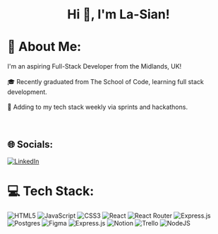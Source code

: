 <h1 align="center">Hi 👋, I'm La-Sian!</h1>

# 💫 About Me:
I'm an aspiring Full-Stack Developer from the Midlands, UK!<br><br>🎓 Recently graduated from The School of Code,  learning full stack development.<br><br>🚀 Adding to my tech stack weekly via sprints and hackathons.<br><br><br>


## 🌐 Socials:
[![LinkedIn](https://img.shields.io/badge/LinkedIn-%230077B5.svg?logo=linkedin&logoColor=white)](https://linkedin.com/in/la-sian-lloyd) 

# 💻 Tech Stack:
![HTML5](https://img.shields.io/badge/html5-%23E34F26.svg?style=for-the-badge&logo=html5&logoColor=white) ![JavaScript](https://img.shields.io/badge/javascript-%23323330.svg?style=for-the-badge&logo=javascript&logoColor=%23F7DF1E) ![CSS3](https://img.shields.io/badge/css3-%231572B6.svg?style=for-the-badge&logo=css3&logoColor=white) ![React](https://img.shields.io/badge/react-%2320232a.svg?style=for-the-badge&logo=react&logoColor=%2361DAFB) ![React Router](https://img.shields.io/badge/React_Router-CA4245?style=for-the-badge&logo=react-router&logoColor=white) ![Express.js](https://img.shields.io/badge/express.js-%23404d59.svg?style=for-the-badge&logo=express&logoColor=%2361DAFB) ![Postgres](https://img.shields.io/badge/postgres-%23316192.svg?style=for-the-badge&logo=postgresql&logoColor=white) 	![Figma](https://img.shields.io/badge/figma-%23F24E1E.svg?style=for-the-badge&logo=figma&logoColor=white) ![Express.js](https://img.shields.io/badge/express.js-%23404d59.svg?style=for-the-badge&logo=express&logoColor=%2361DAFB) ![Notion](https://img.shields.io/badge/Notion-%23000000.svg?style=for-the-badge&logo=notion&logoColor=white) ![Trello](https://img.shields.io/badge/Trello-%23026AA7.svg?style=for-the-badge&logo=Trello&logoColor=white) ![NodeJS](https://img.shields.io/badge/node.js-6DA55F?style=for-the-badge&logo=node.js&logoColor=white)
<!--
# 📊 GitHub Stats:
![](https://github-readme-stats.vercel.app/api?username=la-sian&theme=dark&hide_border=false&include_all_commits=false&count_private=false)<br/>
![](https://github-readme-streak-stats.herokuapp.com/?user=la-sian&theme=dark&hide_border=false)<br/>
![](https://github-readme-stats.vercel.app/api/top-langs/?username=la-sian&theme=dark&hide_border=false&include_all_commits=false&count_private=false&layout=compact)  -->

<!-- Proudly created with GPRM ( https://gprm.itsvg.in ) -->
